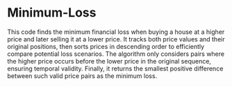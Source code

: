 # Minimum-Loss

This code finds the minimum financial loss when buying a house at a higher price and later selling it at a lower price. It tracks both price values and their original positions, then sorts prices in descending order to efficiently compare potential loss scenarios. The algorithm only considers pairs where the higher price occurs before the lower price in the original sequence, ensuring temporal validity. Finally, it returns the smallest positive difference between such valid price pairs as the minimum loss.
